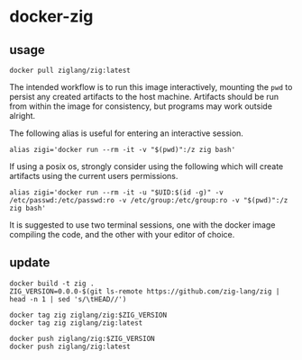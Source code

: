 # docker-zig

## usage

```
docker pull ziglang/zig:latest
```

The intended workflow is to run this image interactively, mounting the `pwd` to
persist any created artifacts to the host machine. Artifacts should be run from
within the image for consistency, but programs may work outside alright.

The following alias is useful for entering an interactive session.

```
alias zigi='docker run --rm -it -v "$(pwd)":/z zig bash'
```

If using a posix os, strongly consider using the following which will create
artifacts using the current users permissions.

```
alias zigi='docker run --rm -it -u "$UID:$(id -g)" -v /etc/passwd:/etc/passwd:ro -v /etc/group:/etc/group:ro -v "$(pwd)":/z zig bash'
```

It is suggested to use two terminal sessions, one with the docker image compiling
the code, and the other with your editor of choice.

## update

```
docker build -t zig .
ZIG_VERSION=0.0.0-$(git ls-remote https://github.com/zig-lang/zig | head -n 1 | sed 's/\tHEAD//')

docker tag zig ziglang/zig:$ZIG_VERSION
docker tag zig ziglang/zig:latest

docker push ziglang/zig:$ZIG_VERSION
docker push ziglang/zig:latest
```
